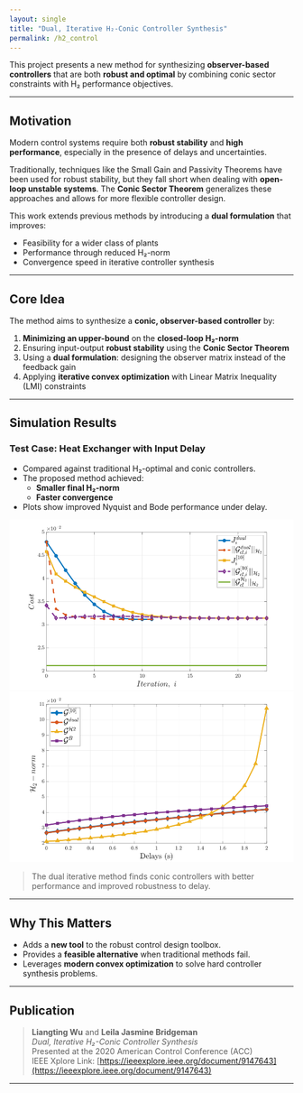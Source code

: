 ```yaml
---
layout: single
title: "Dual, Iterative H₂-Conic Controller Synthesis"
permalink: /h2_control
---
```


This project presents a new method for synthesizing **observer-based controllers** that are both **robust and optimal** by combining conic sector constraints with H₂ performance objectives.

---

##  Motivation

Modern control systems require both **robust stability** and **high performance**, especially in the presence of delays and uncertainties.

Traditionally, techniques like the Small Gain and Passivity Theorems have been used for robust stability, but they fall short when dealing with **open-loop unstable systems**. The **Conic Sector Theorem** generalizes these approaches and allows for more flexible controller design.

This work extends previous methods by introducing a **dual formulation** that improves:
- Feasibility for a wider class of plants
- Performance through reduced H₂-norm
- Convergence speed in iterative controller synthesis

---

##  Core Idea

The method aims to synthesize a **conic, observer-based controller** by:
1. **Minimizing an upper-bound** on the **closed-loop H₂-norm**
2. Ensuring input-output **robust stability** using the **Conic Sector Theorem**
3. Using a **dual formulation**: designing the observer matrix instead of the feedback gain
4. Applying **iterative convex optimization** with Linear Matrix Inequality (LMI) constraints

---

##  Simulation Results

###  Test Case: Heat Exchanger with Input Delay

- Compared against traditional H₂-optimal and conic controllers.
- The proposed method achieved:
  - **Smaller final H₂-norm**
  - **Faster convergence**
- Plots show improved Nyquist and Bode performance under delay.

![Controller performance](/images/CostIt_new.png)
![Controller delay performance](/images/H2Delays.png)

> The dual iterative method finds conic controllers with better performance and improved robustness to delay.

---

##  Why This Matters

- Adds a **new tool** to the robust control design toolbox.
- Provides a **feasible alternative** when traditional methods fail.
- Leverages **modern convex optimization** to solve hard controller synthesis problems.

---

## Publication

> **Liangting Wu** and **Leila Jasmine Bridgeman**  
> *Dual, Iterative H₂-Conic Controller Synthesis*  
> Presented at the 2020 American Control Conference (ACC)  
> IEEE Xplore Link: [https://ieeexplore.ieee.org/document/9147643](https://ieeexplore.ieee.org/document/9147643)

---